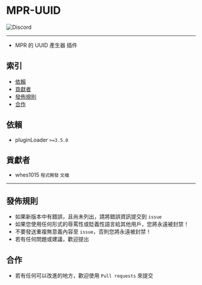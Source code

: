 # MPR-UUID
<img alt="Discord" src="https://img.shields.io/discord/926545182407688273">

------

- MPR 的 UUID 產生器 插件

## 索引
- [依賴](#依賴)
- [貢獻者](#貢獻者)
- [發佈規則](#發佈規則)
- [合作](#合作)

## 依賴
- pluginLoader `>=3.5.0`

## 貢獻者
- whes1015 `程式開發` `文檔`

------

## 發佈規則
- 如果新版本中有錯誤，且尚未列出，請將錯誤資訊提交到 ```issue```
- 如果您使用任何形式的辱罵性或貶義性語言給其他用戶，您將永遠被封禁！
- 不要發送重複無意義內容至 ```issue```，否則您將永遠被封禁！
- 若有任何問題或建議，歡迎提出

## 合作
- 若有任何可以改進的地方，歡迎使用 ```Pull requests``` 來提交
